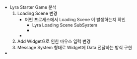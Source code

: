 - Lyra Starter Game 분석
  1. Loading Scene 변경
     - 어떤 프로세스에서 Loading Scene 이 발생하는지 확인 
       - Lyra Loading Scene SubSystem 
       - 
     - 
  1. Add Widget으로 인한 마우스 입력 변경 
  2. Message System 형태로 Widget에 Data 전달하는 방식 구현 
- 